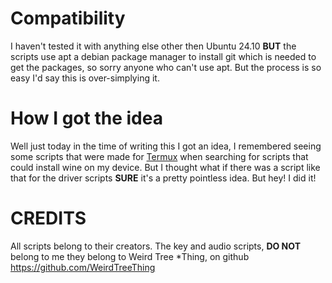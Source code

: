 # Compatibility
I haven't tested it with anything else other then Ubuntu 24.10
**BUT** the scripts use apt a debian package manager to install git which is needed to get the packages, so sorry anyone who can't use apt. But the process is so easy I'd say this is over-simplying it.

# How I got the idea
Well just today in the time of writing this I got an idea, I remembered seeing some scripts that were made for [Termux](https://github.com/termux/termux-app) when searching for scripts that could install wine on my device. But I thought what if there was a script like that for the driver scripts **SURE** it's a pretty pointless idea. But hey! I did it!
# CREDITS
All scripts belong to their creators.
The key and audio scripts, **DO NOT** belong to me they belong to Weird Tree *Thing, on github
https://github.com/WeirdTreeThing
